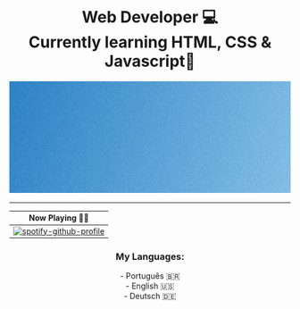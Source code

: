 <div align="center">
<h1>Web Developer 💻<br> Currently learning HTML, CSS & Javascript📖</h1>
  <img src="git.png" height="200px" width="800px">

-----------------------------------------------------

| Now Playing 🎵🎶  |
| ------------- |
| [![spotify-github-profile](https://spotify-github-profile.vercel.app/api/view?uid=mv0xe3hriho55hgfxegnw8uto&cover_image=true&theme=natemoo-re&show_offline=true&background_color=000000&interchange=false&bar_color=4195b9&bar_color_cover=false)](https://spotify-github-profile.vercel.app/api/view?uid=mv0xe3hriho55hgfxegnw8uto&redirect=true)  |

<h3>My Languages:</h3>
- Português 🇧🇷 <br>
- English 🇺🇸 <br>
- Deutsch 🇩🇪
</div>
